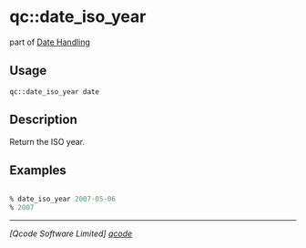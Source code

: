 qc::date_iso_year
=================

part of [Date Handling](../qc/wiki/DateHandling)

Usage
-----
`qc::date_iso_year date`

Description
-----------
Return the ISO year.

Examples
--------
```tcl

% date_iso_year 2007-05-06
% 2007

```

----------------------------------
*[Qcode Software Limited] [qcode]*

[qcode]: www.qcode.co.uk "Qcode Software"
